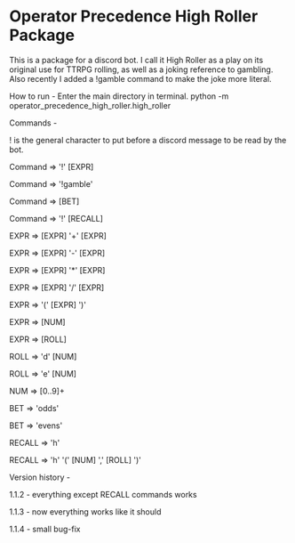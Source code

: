 # Operator Precedence High Roller Package

This is a package for a discord bot. I call it High Roller as a play on its original use for TTRPG rolling, as well as a joking reference to gambling. Also recently I added a !gamble command to make the joke more literal.

How to run -
Enter the main directory in terminal.
python -m operator_precedence_high_roller.high_roller

Commands -

! is the general character to put before a discord message to be read by the bot.

Command => '!' [EXPR]

Command => '!gamble'

Command => [BET]

Command => '!' [RECALL]

EXPR => [EXPR] '+' [EXPR]

EXPR => [EXPR] '-' [EXPR]

EXPR => [EXPR] '\*' [EXPR]

EXPR => [EXPR] '/' [EXPR]

EXPR => '(' [EXPR] ')'

EXPR => [NUM]

EXPR => [ROLL]

ROLL => 'd' [NUM]

ROLL => 'e' [NUM]

NUM => [0..9]+

BET => 'odds'

BET => 'evens'

RECALL => 'h'

RECALL => 'h' '(' [NUM] ',' [ROLL] ')'

Version history -

1.1.2 - everything except RECALL commands works

1.1.3 - now everything works like it should

1.1.4 - small bug-fix
